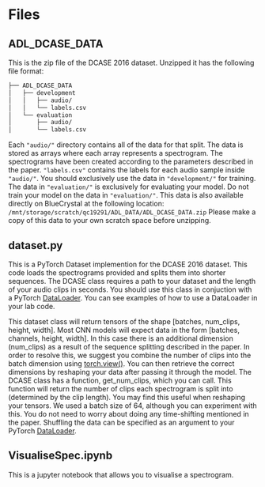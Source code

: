# Files

## ADL_DCASE_DATA

This is the zip file of the DCASE 2016 dataset. Unzipped it has the following file format:
```bash
├── ADL_DCASE_DATA
│   ├── development
│   │   ├── audio/
│   │   └── labels.csv
│   └── evaluation
│       ├── audio/
│       └── labels.csv
```

Each `"audio/"` directory contains all of the data for that split. The data is stored as arrays where each array represents a spectrogram. The spectrograms have been created according to the parameters described in the paper. `"labels.csv"` contains the labels for each audio sample inside `"audio/"`. You should exclusively use the data in `"development/"` for training. The data in `"evaluation/"` is exclusively for evaluating your model. Do not train your model on the data in `"evaluation/"`. This data is also available directly on BlueCrystal at the following location: `/mnt/storage/scratch/qc19291/ADL_DATA/ADL_DCASE_DATA.zip`
Please make a copy of this data to your own scratch space before unzipping.


## dataset.py
This is a PyTorch Dataset implemention for the DCASE 2016 dataset. This code loads the spectrograms provided and splits them into shorter sequences. The DCASE class requires a path to your dataset and the length of your audio clips in seconds. You should use this class in conjuction with a PyTorch [DataLoader](https://pytorch.org/tutorials/beginner/basics/data_tutorial.html#preparing-your-data-for-training-with-dataloaders). You can see examples of how to use a DataLoader in your lab code.

This dataset class will return tensors of the shape [batches, num_clips, height, width]. Most CNN models will expect data in the form [batches, channels, height, width]. In this case there is an additional dimension (num_clips) as a result of the sequence splitting described in the paper. In order to resolve this, we suggest you combine the number of clips into the batch dimension using [torch.view()](https://pytorch.org/docs/stable/generated/torch.Tensor.view.html). You can then retrieve the correct dimensions by reshaping your data after passing it through the model. The DCASE class has a function, get_num_clips, which you can call. This function will return the number of clips each spectrogram is split into (determined by the clip length). You may find this useful when reshaping your tensors. We used a batch size of 64, although you can experiment with this. You do not need to worry about doing any time-shifting mentioned in the paper. Shuffling the data can be specified as an argument to your PyTorch [DataLoader](https://pytorch.org/tutorials/beginner/basics/data_tutorial.html#preparing-your-data-for-training-with-dataloaders).

## VisualiseSpec.ipynb
This is a jupyter notebook that allows you to visualise a spectrogram. 






